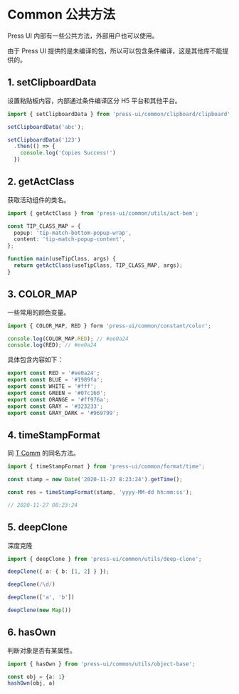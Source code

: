 # Common 公共方法

Press UI 内部有一些公共方法，外部用户也可以使用。

由于 Press UI 提供的是未编译的包，所以可以包含条件编译，这是其他库不能提供的。

## 1. setClipboardData

设置粘贴板内容，内部通过条件编译区分 H5 平台和其他平台。

```ts
import { setClipboardData } from 'press-ui/common/clipboard/clipboard';

setClipboardData('abc');

setClipboardData('123')
  .then(() => {
    console.log('Copies Success!')
  })
```

## 2. getActClass

获取活动组件的类名。

```ts
import { getActClass } from 'press-ui/common/utils/act-bem';

const TIP_CLASS_MAP = {
  popup: 'tip-match-bottom-popup-wrap',
  content: 'tip-match-popup-content',
};

function main(useTipClass, args) {
  return getActClass(useTipClass, TIP_CLASS_MAP, args);
}
```

## 3. COLOR_MAP

一些常用的颜色变量。

```ts
import { COLOR_MAP, RED } form 'press-ui/common/constant/color';

console.log(COLOR_MAP.RED); // #ee0a24
console.log(RED); // #ee0a24
```

具体包含内容如下：

```ts
export const RED = '#ee0a24';
export const BLUE = '#1989fa';
export const WHITE = '#fff';
export const GREEN = '#07c160';
export const ORANGE = '#ff976a';
export const GRAY = '#323233';
export const GRAY_DARK = '#969799';
```

## 4. timeStampFormat

同 [T Comm](https://novlan1.github.io/t-comm/zh/time.html) 的同名方法。

```ts
import { timeStampFormat } from 'press-ui/common/format/time';

const stamp = new Date('2020-11-27 8:23:24').getTime();

const res = timeStampFormat(stamp, 'yyyy-MM-dd hh:mm:ss');

// 2020-11-27 08:23:24
```

## 5. deepClone

深度克隆

```ts
import { deepClone } from 'press-ui/common/utils/deep-clone';

deepClone({ a: { b: [1, 2] } });

deepClone(/\d/)

deepClone(['a', 'b'])

deepClone(new Map())
```

## 6. hasOwn

判断对象是否有某属性。

```ts
import { hasOwn } from 'press-ui/common/utils/object-base';

const obj = {a: 1}
hashOwn(obj, a)
```


